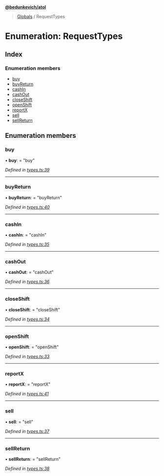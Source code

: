 **[@bedunkevich/atol](../README.md)**

> [Globals](../README.md) / RequestTypes

# Enumeration: RequestTypes

## Index

### Enumeration members

* [buy](requesttypes.md#buy)
* [buyReturn](requesttypes.md#buyreturn)
* [cashIn](requesttypes.md#cashin)
* [cashOut](requesttypes.md#cashout)
* [closeShift](requesttypes.md#closeshift)
* [openShift](requesttypes.md#openshift)
* [reportX](requesttypes.md#reportx)
* [sell](requesttypes.md#sell)
* [sellReturn](requesttypes.md#sellreturn)

## Enumeration members

### buy

•  **buy**:  = "buy"

*Defined in [types.ts:39](https://github.com/Bedunkevich/atol/blob/c3cd58d/src/types.ts#L39)*

___

### buyReturn

•  **buyReturn**:  = "buyReturn"

*Defined in [types.ts:40](https://github.com/Bedunkevich/atol/blob/c3cd58d/src/types.ts#L40)*

___

### cashIn

•  **cashIn**:  = "cashIn"

*Defined in [types.ts:35](https://github.com/Bedunkevich/atol/blob/c3cd58d/src/types.ts#L35)*

___

### cashOut

•  **cashOut**:  = "cashOut"

*Defined in [types.ts:36](https://github.com/Bedunkevich/atol/blob/c3cd58d/src/types.ts#L36)*

___

### closeShift

•  **closeShift**:  = "closeShift"

*Defined in [types.ts:34](https://github.com/Bedunkevich/atol/blob/c3cd58d/src/types.ts#L34)*

___

### openShift

•  **openShift**:  = "openShift"

*Defined in [types.ts:33](https://github.com/Bedunkevich/atol/blob/c3cd58d/src/types.ts#L33)*

___

### reportX

•  **reportX**:  = "reportX"

*Defined in [types.ts:41](https://github.com/Bedunkevich/atol/blob/c3cd58d/src/types.ts#L41)*

___

### sell

•  **sell**:  = "sell"

*Defined in [types.ts:37](https://github.com/Bedunkevich/atol/blob/c3cd58d/src/types.ts#L37)*

___

### sellReturn

•  **sellReturn**:  = "sellReturn"

*Defined in [types.ts:38](https://github.com/Bedunkevich/atol/blob/c3cd58d/src/types.ts#L38)*
